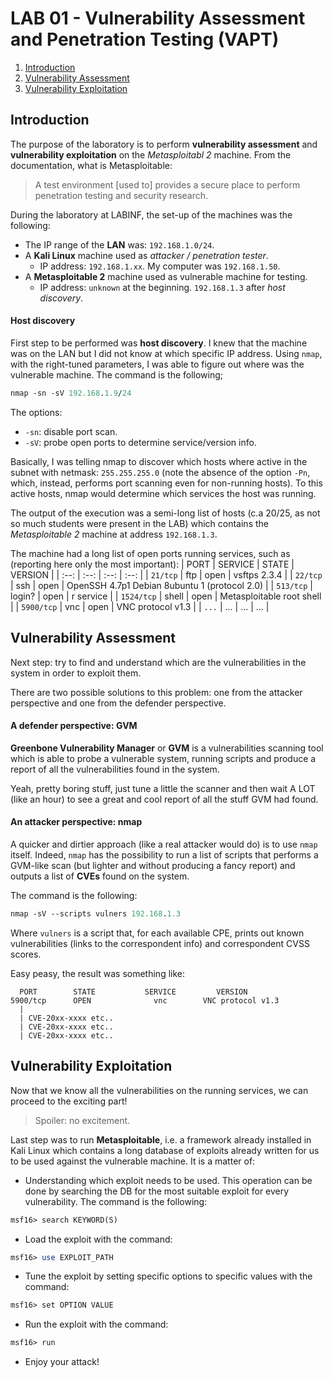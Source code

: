 # LAB 01 - Vulnerability Assessment and Penetration Testing (VAPT)

1. [Introduction](#introduction)
2. [Vulnerability Assessment](#vulnerability-assessment)
3. [Vulnerability Exploitation](#vulnerability-exploitation)

## Introduction
The purpose of the laboratory is to perform **vulnerability assessment** and **vulnerability exploitation** on the *Metasploitabl 2* machine. From the documentation, what is Metasploitable:


> A test environment [used to] provides a secure place to perform penetration testing and security research.

During the laboratory at LABINF, the set-up of the machines was the following:

- The IP range of the **LAN** was: `192.168.1.0/24`.
- A **Kali Linux** machine used as *attacker / penetration tester*. 
    - IP address: `192.168.1.xx`. My computer was `192.168.1.50`.
- A **Metasploitable 2** machine used as vulnerable machine for testing.
    - IP address: `unknown` at the beginning. `192.168.1.3` after *host discovery*.

#### Host discovery

First step to be performed was **host discovery**. I knew that the machine was on the LAN but I did not know at which specific IP address. Using `nmap`, with the right-tuned parameters, I was able to figure out where was the vulnerable machine. The command is the following;

```perl
nmap -sn -sV 192.168.1.9/24
```

The options: 
- `-sn`: disable port scan. 
- `-sV`: probe open ports to determine service/version info.

Basically, I was telling nmap to discover which hosts where active in the subnet with netmask: `255.255.255.0` (note the absence of the option `-Pn`, which, instead, performs port scanning even for non-running hosts). To this active hosts, nmap would determine which services the host was running.

The output of the execution was a semi-long list of hosts (c.a 20/25, as not so much students were present in the LAB) which contains the *Metasploitable 2* machine at address `192.168.1.3`.

The machine had a long list of open ports running services, such as (reporting here only the most important): 
| PORT | SERVICE | STATE | VERSION |
| :--: | :--:    | :--: | :--: |
| `21/tcp` | ftp | open | vsftps 2.3.4 |
| `22/tcp` | ssh | open | OpenSSH 4.7p1 Debian 8ubuntu 1 (protocol 2.0) |
| `513/tcp` | login? | open | r service |
| `1524/tcp` | shell |  open | Metasploitable root shell | 
| `5900/tcp` | vnc |  open | VNC protocol v1.3 | 
| `...` | ... |  ... | ... |
 

## Vulnerability Assessment
Next step: try to find and understand which are the vulnerabilities in the system in order to exploit them.

There are two possible solutions to this problem: one from the attacker perspective and one from the defender perspective.

#### A defender perspective: GVM
**Greenbone Vulnerability Manager** or **GVM** is a vulnerabilities scanning tool which is able to probe a vulnerable system, running scripts and produce a report of all the vulnerabilities found in the system.

Yeah, pretty boring stuff, just tune a little the scanner and then wait A LOT (like an hour) to see a great and cool report of all the stuff GVM had found. 

#### An attacker perspective: nmap
A quicker and dirtier approach (like a real attacker would do) is to use `nmap` itself. Indeed, `nmap` has the possibility to run a list of scripts that performs a GVM-like scan (but lighter and without producing a fancy report) and outputs a list of **CVEs** found on the system.

The command is the following: 
```perl
nmap -sV --scripts vulners 192.168.1.3
```

Where `vulners` is a script that, for each available CPE, prints out known vulnerabilities (links to the correspondent info) and correspondent CVSS scores.

Easy peasy, the result was something like:
```
  PORT        STATE           SERVICE         VERSION
5900/tcp      OPEN              vnc        VNC protocol v1.3    
  |
  | CVE-20xx-xxxx etc..
  | CVE-20xx-xxxx etc..
  | CVE-20xx-xxxx etc..

```


## Vulnerability Exploitation
Now that we know all the vulnerabilities on the running services, we can proceed to the exciting part!

> Spoiler: no excitement.

Last step was to run **Metasploitable**, i.e. a framework already installed in Kali Linux which contains a long database of exploits already written for us to be used against the vulnerable machine. It is a matter of:

- Understanding which exploit needs to be used. This operation can be done by searching the DB for the most suitable exploit for every vulnerability. The command is the following: 
```perl
msf16> search KEYWORD(S)
```

- Load the exploit with the command: 
```perl
msf16> use EXPLOIT_PATH
```

- Tune the exploit by setting specific options to specific values with the command: 
```perl
msf16> set OPTION VALUE
```

- Run the exploit with the command:
```perl
msf16> run
```

- Enjoy your attack!
